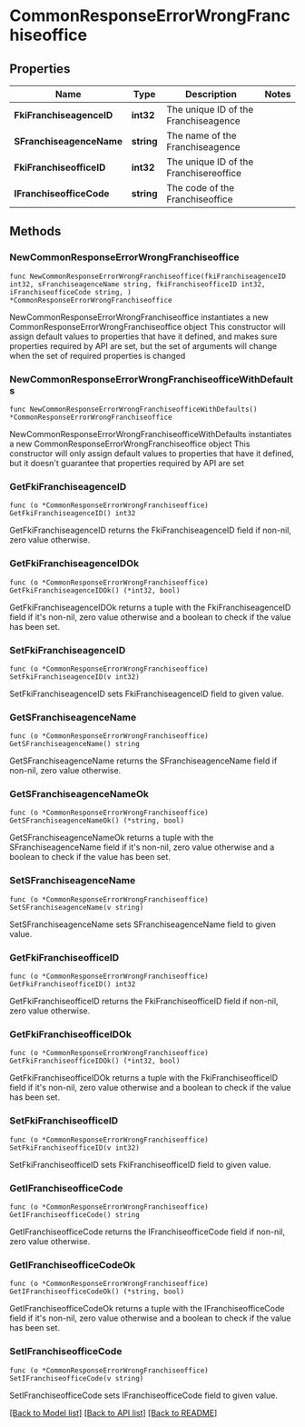 # CommonResponseErrorWrongFranchiseoffice

## Properties

Name | Type | Description | Notes
------------ | ------------- | ------------- | -------------
**FkiFranchiseagenceID** | **int32** | The unique ID of the Franchiseagence | 
**SFranchiseagenceName** | **string** | The name of the Franchiseagence | 
**FkiFranchiseofficeID** | **int32** | The unique ID of the Franchisereoffice | 
**IFranchiseofficeCode** | **string** | The code of the Franchiseoffice | 

## Methods

### NewCommonResponseErrorWrongFranchiseoffice

`func NewCommonResponseErrorWrongFranchiseoffice(fkiFranchiseagenceID int32, sFranchiseagenceName string, fkiFranchiseofficeID int32, iFranchiseofficeCode string, ) *CommonResponseErrorWrongFranchiseoffice`

NewCommonResponseErrorWrongFranchiseoffice instantiates a new CommonResponseErrorWrongFranchiseoffice object
This constructor will assign default values to properties that have it defined,
and makes sure properties required by API are set, but the set of arguments
will change when the set of required properties is changed

### NewCommonResponseErrorWrongFranchiseofficeWithDefaults

`func NewCommonResponseErrorWrongFranchiseofficeWithDefaults() *CommonResponseErrorWrongFranchiseoffice`

NewCommonResponseErrorWrongFranchiseofficeWithDefaults instantiates a new CommonResponseErrorWrongFranchiseoffice object
This constructor will only assign default values to properties that have it defined,
but it doesn't guarantee that properties required by API are set

### GetFkiFranchiseagenceID

`func (o *CommonResponseErrorWrongFranchiseoffice) GetFkiFranchiseagenceID() int32`

GetFkiFranchiseagenceID returns the FkiFranchiseagenceID field if non-nil, zero value otherwise.

### GetFkiFranchiseagenceIDOk

`func (o *CommonResponseErrorWrongFranchiseoffice) GetFkiFranchiseagenceIDOk() (*int32, bool)`

GetFkiFranchiseagenceIDOk returns a tuple with the FkiFranchiseagenceID field if it's non-nil, zero value otherwise
and a boolean to check if the value has been set.

### SetFkiFranchiseagenceID

`func (o *CommonResponseErrorWrongFranchiseoffice) SetFkiFranchiseagenceID(v int32)`

SetFkiFranchiseagenceID sets FkiFranchiseagenceID field to given value.


### GetSFranchiseagenceName

`func (o *CommonResponseErrorWrongFranchiseoffice) GetSFranchiseagenceName() string`

GetSFranchiseagenceName returns the SFranchiseagenceName field if non-nil, zero value otherwise.

### GetSFranchiseagenceNameOk

`func (o *CommonResponseErrorWrongFranchiseoffice) GetSFranchiseagenceNameOk() (*string, bool)`

GetSFranchiseagenceNameOk returns a tuple with the SFranchiseagenceName field if it's non-nil, zero value otherwise
and a boolean to check if the value has been set.

### SetSFranchiseagenceName

`func (o *CommonResponseErrorWrongFranchiseoffice) SetSFranchiseagenceName(v string)`

SetSFranchiseagenceName sets SFranchiseagenceName field to given value.


### GetFkiFranchiseofficeID

`func (o *CommonResponseErrorWrongFranchiseoffice) GetFkiFranchiseofficeID() int32`

GetFkiFranchiseofficeID returns the FkiFranchiseofficeID field if non-nil, zero value otherwise.

### GetFkiFranchiseofficeIDOk

`func (o *CommonResponseErrorWrongFranchiseoffice) GetFkiFranchiseofficeIDOk() (*int32, bool)`

GetFkiFranchiseofficeIDOk returns a tuple with the FkiFranchiseofficeID field if it's non-nil, zero value otherwise
and a boolean to check if the value has been set.

### SetFkiFranchiseofficeID

`func (o *CommonResponseErrorWrongFranchiseoffice) SetFkiFranchiseofficeID(v int32)`

SetFkiFranchiseofficeID sets FkiFranchiseofficeID field to given value.


### GetIFranchiseofficeCode

`func (o *CommonResponseErrorWrongFranchiseoffice) GetIFranchiseofficeCode() string`

GetIFranchiseofficeCode returns the IFranchiseofficeCode field if non-nil, zero value otherwise.

### GetIFranchiseofficeCodeOk

`func (o *CommonResponseErrorWrongFranchiseoffice) GetIFranchiseofficeCodeOk() (*string, bool)`

GetIFranchiseofficeCodeOk returns a tuple with the IFranchiseofficeCode field if it's non-nil, zero value otherwise
and a boolean to check if the value has been set.

### SetIFranchiseofficeCode

`func (o *CommonResponseErrorWrongFranchiseoffice) SetIFranchiseofficeCode(v string)`

SetIFranchiseofficeCode sets IFranchiseofficeCode field to given value.



[[Back to Model list]](../README.md#documentation-for-models) [[Back to API list]](../README.md#documentation-for-api-endpoints) [[Back to README]](../README.md)


